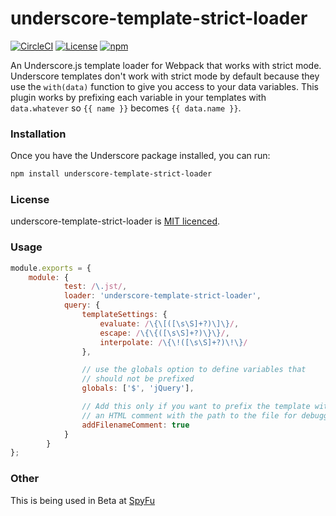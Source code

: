 underscore-template-strict-loader
=========================

[![CircleCI](https://img.shields.io/circleci/project/github/spyfu/underscore-template-strict-loader.svg)](https://circleci.com/gh/spyfu/underscore-template-strict-loader)
[![License](https://img.shields.io/github/license/spyfu/underscore-template-strict-loader.svg)](https://github.com/spyfu/underscore-template-strict-loader/blob/master/LICENSE)
[![npm](https://img.shields.io/npm/v/underscore-template-strict-loader.svg)](https://www.npmjs.com/package/underscore-template-strict-loader)

An Underscore.js template loader for Webpack that works with strict mode. Underscore templates don't work with strict mode by default because they use the `with(data)` function to give you access to your data variables. This plugin works by prefixing each variable in your templates with `data.whatever` so `{{ name }}` becomes `{{ data.name }}`.

### Installation
Once you have the Underscore package installed, you can run:

```bash
npm install underscore-template-strict-loader
```

### License

underscore-template-strict-loader is [MIT licenced](http://www.opensource.org/licenses/mit-license.php).

### Usage
```js
module.exports = {
    module: {
            test: /\.jst/,
            loader: 'underscore-template-strict-loader',
            query: {
                templateSettings: {
                    evaluate: /\{\[([\s\S]+?)\]\}/,
                    escape: /\{\{([\s\S]+?)\}\}/,
                    interpolate: /\{\!([\s\S]+?)\!\}/
                },

                // use the globals option to define variables that
                // should not be prefixed
                globals: ['$', 'jQuery'],

                // Add this only if you want to prefix the template with
                // an HTML comment with the path to the file for debugging.
                addFilenameComment: true
            }
        }
};
```
### Other
This is being used in Beta at [SpyFu](https://www.spyfu.com)
